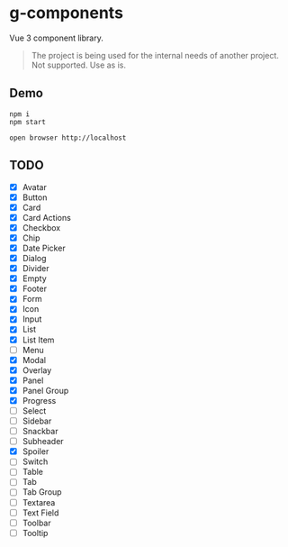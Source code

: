 # g-components

Vue 3 component library.

> The project is being used for the internal needs of another project. Not supported. Use as is.

## Demo

```
npm i
npm start

open browser http://localhost
```

## TODO

- [x] Avatar
- [x] Button
- [x] Card
- [x] Card Actions
- [x] Checkbox
- [x] Chip
- [x] Date Picker
- [x] Dialog
- [x] Divider
- [x] Empty
- [x] Footer
- [x] Form
- [x] Icon
- [x] Input
- [x] List
- [x] List Item
- [ ] Menu
- [x] Modal
- [x] Overlay
- [x] Panel
- [x] Panel Group
- [x] Progress
- [ ] Select
- [ ] Sidebar
- [ ] Snackbar
- [ ] Subheader
- [x] Spoiler
- [ ] Switch
- [ ] Table
- [ ] Tab
- [ ] Tab Group
- [ ] Textarea
- [ ] Text Field
- [ ] Toolbar
- [ ] Tooltip
